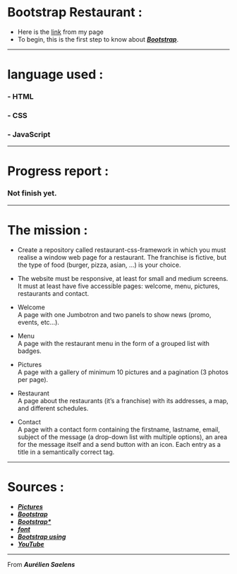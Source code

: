 # Bootstrap Restaurant :

* Here is the [link](https://aureliensaelens.github.io/Restaurant/) from my page
* To begin, this is the first step to know about [___Bootstrap___](https://docs.google.com/presentation/d/1yrcN78ZZ_zsmLF5r307kAtLbmiFIoeb7KgI1REyCzxA/edit#slide=id.g35f391192_00).

---

# language used : 

### - HTML
### - CSS
### - JavaScript

---

# Progress report : 

 ### Not finish yet.  

 ---   


# The mission :

* Create a repository called restaurant-css-framework in which you must realise a window web page for a restaurant. The franchise is fictive, but the type of food (burger, pizza, asian, …​) is your choice.

* The website must be responsive, at least for small and medium screens. It must at least have five accessible pages: welcome, menu, pictures, restaurants and contact.

* Welcome  
A page with one Jumbotron and two panels to show news (promo, events, etc…​).

* Menu  
A page with the restaurant menu in the form of a grouped list with badges.

* Pictures  
A page with a gallery of minimum 10 pictures and a pagination (3 photos per page).

* Restaurant  
A page about the restaurants (it’s a franchise) with its addresses, a map, and different schedules.

* Contact  
A page with a contact form containing the firstname, lastname, email, subject of the message (a drop-down list with multiple options), an area for the message itself and a send button with an icon. Each entry as a title in a semantically correct tag.

---

# Sources : 

* [___Pictures___](https://unsplash.com/)
* [___Bootstrap___](https://getbootstrap.com/)
* [___Bootstrap*___](https://www.w3schools.com/)
* [___font___](https://fonts.google.com/)
* [___Bootstrap using___](https://www.pierre-giraud.com/bootstrap-apprendre-cours/)
* [___YouTube___](https://youtube.com)

---



From ***Aurélien Saelens***  


